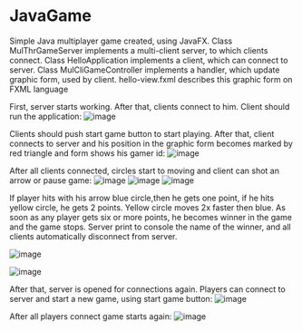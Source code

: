 # JavaGame
Simple Java multiplayer game created, using JavaFX.
Class MulThrGameServer implements a multi-client server, to which clients connect.
Class HelloApplication implements a client, which can connect to server.
Class MulCliGameController implements a handler, which update graphic form, used by client.
hello-view.fxml describes this graphic form on FXML language

First, server starts working. After that, clients connect to him. 
Client should run the application: 
![image](https://github.com/dochkavurdalaka/JavaGame/assets/30550066/ed313a2d-412b-47b6-a79b-2da0e97d1df6)

Clients should push start game button to start playing. After that, client connects to server and his position in the graphic form becomes marked by red triangle and form shows his gamer id: 
![image](https://github.com/dochkavurdalaka/JavaGame/assets/30550066/e9c6b8ac-1b3f-4dea-a4a8-9a6f627a38e7)

After all clients connected, circles start to moving and client can shot an arrow or pause game:
![image](https://github.com/dochkavurdalaka/JavaGame/assets/30550066/b26ac3d8-a26c-47c5-8b36-aea183ab1245)
![image](https://github.com/dochkavurdalaka/JavaGame/assets/30550066/eca5fc01-6aad-4d77-bdf4-7cd98f384b94)
![image](https://github.com/dochkavurdalaka/JavaGame/assets/30550066/ae60417e-0d7e-42a2-9ab9-67804b5f0c74)

If player hits with his arrow blue circle,then he gets one point, if he hits yellow circle, he gets 2 points. Yellow circle moves 2x faster then blue.
As soon as any player gets six or more points, he becomes winner in the game and the game stops. Server print to console the name of the winner, and all clients automatically disconnect from server.

![image](https://github.com/dochkavurdalaka/JavaGame/assets/30550066/718fc82f-259c-4aaf-ac62-2ea14d3b5cc9)

![image](https://github.com/dochkavurdalaka/JavaGame/assets/30550066/f98f35e6-8d3f-44d9-92fb-0076dc730b1d)

After that, server is opened for connections again. Players can connect to server and start a new game, using start game button:
![image](https://github.com/dochkavurdalaka/JavaGame/assets/30550066/1cb9399c-f76c-4c8f-8c5a-448cccb5f95a)

After all players connect game starts again:
![image](https://github.com/dochkavurdalaka/JavaGame/assets/30550066/3835690e-56f6-4add-b965-13a6dbefbacf)


